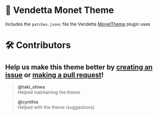 # 🎨 Vendetta Monet Theme

Includes the `patches.jsonc` file the Vendetta [MonetTheme](https://github.com/Gabe616/VendettaPlugins/tree/main/plugins/monet-theme) plugin uses

# 🛠 Contributors

## Help us make this theme better by [creating an issue](https://github.com/Gabe616/VendettaPlugins/issues/new) or [making a pull request](https://github.com/Gabe616/VendettaPlugins/compare)!

> **@taki_shiwa**  
> Helped maintaining the theme

> **@cynthia**  
> Helped with the theme (suggestions)
